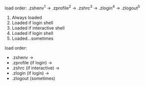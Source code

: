 load order: .zshenv<sup>1</sup> -> .zprofile<sup>2</sup> -> .zshrc<sup>3</sup> -> .zlogin<sup>4</sup> -> .zlogout<sup>5</sup>
1. Always loaded
2. Loaded if login shell
3. Loaded if interactive shell
4. Loaded if login shell
5. Loaded...sometimes

load order: 
- .zshenv                         → 
- .zprofile   (if login)          → 
- .zshrc      (if interactive)    → 
- .zlogin     (if login)          → 
- .zlogout    (sometimes)
